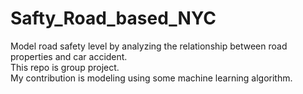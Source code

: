 # Safty_Road_based_NYC
Model road safety level by analyzing the relationship between road properties and car accident.<br>
This repo is group project.<br>
My contribution is modeling using some machine learning algorithm.
